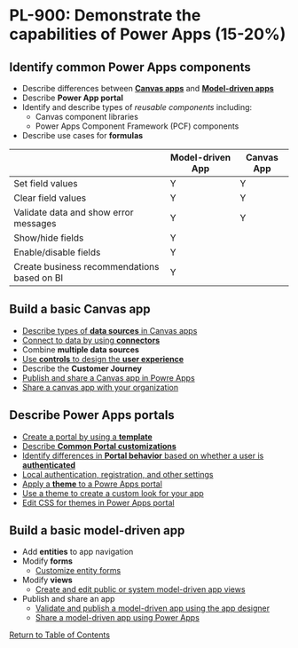 # PL-900: Demonstrate the capabilities of Power Apps (15-20%)

## Identify common Power Apps components
- Describe differences between [**Canvas apps**](https://docs.microsoft.com/en-us/powerapps/maker/canvas-apps/getting-started) and [**Model-driven apps**](https://docs.microsoft.com/en-us/powerapps/maker/model-driven-apps/model-driven-app-overview)
- Describe **Power App portal**
- Identify and describe types of *reusable components* including:
    - Canvas component libraries
    - Power Apps Component Framework (PCF) components
- Describe use cases for **formulas**

| |Model-driven App|Canvas App|
|-|----------------|----------|
|Set field values| Y | Y |
|Clear field values| Y | Y |
|Validate data and show error messages| Y | Y |
|Show/hide fields | Y | |
|Enable/disable fields | Y | |
|Create business recommendations based on BI | Y | |


## Build a basic Canvas app
- [Describe types of **data sources** in Canvas apps](https://docs.microsoft.com/en-us/powerapps/maker/canvas-apps/functions/data-types)
- [Connect to data by using **connectors**](https://docs.microsoft.com/en-us/powerapps/maker/canvas-apps/connections-list)
- Combine **multiple data sources**
- [Use **controls** to design the **user experience**](https://docs.microsoft.com/en-us/learn/modules/controls-canvas-apps/)
- Describe the **Customer Journey**
- [Publish and share a Canvas app in Powre Apps](https://docs.microsoft.com/en-us/powerapps/maker/canvas-apps/save-publish-app)
- [Share a canvas app with your organization](https://docs.microsoft.com/en-us/powerapps/maker/canvas-apps/share-app)

## Describe Power Apps portals
- [Create a portal by using a **template**](https://docs.microsoft.com/en-us/powerapps/maker/portals/configure/page-templates)
- [Describe **Common Portal customizations**](https://docs.microsoft.com/en-us/learn/modules/intro-portals/5-extensibility-overview)
- [Identify differences in **Portal behavior** based on whether a user is **authenticated**](https://docs.microsoft.com/en-us/powerapps/maker/portals/configure/configure-portal-authentication)
- [Local authentication, registration, and other settings](https://docs.microsoft.com/en-us/powerapps/maker/portals/configure/set-authentication-identity)
- [Apply a **theme** to a Powre Apps portal](https://docs.microsoft.com/en-us/powerapps/maker/portals/theme-overview)
- [Use a theme to create a custom look for your app](https://docs.microsoft.com/en-us/powerapps/maker/model-driven-apps/create-themes-organization-branding)
- [Edit CSS for themes in Power Apps portal](https://docs.microsoft.com/en-us/powerapps/maker/portals/edit-css)

## Build a basic model-driven app
- Add **entities** to app navigation
- Modify **forms**
    - [Customize entity forms](https://docs.microsoft.com/en-us/powerapps/developer/model-driven-apps/customize-entity-forms)
- Modify **views**
    - [Create and edit public or system model-driven app views](https://docs.microsoft.com/en-us/powerapps/maker/model-driven-apps/create-edit-views-app-designer)
- Publish and share an app
    - [Validate and publish a model-driven app using the app designer](https://docs.microsoft.com/en-us/powerapps/maker/model-driven-apps/validate-app)
    - [Share a model-driven app using Power Apps](https://docs.microsoft.com/en-us/powerapps/maker/model-driven-apps/share-model-driven-app)


[Return to Table of Contents](README.md)